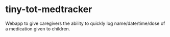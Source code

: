 # tiny-tot-medtracker
Webapp to give caregivers the ability to quickly log name/date/time/dose of a medication given to children.
